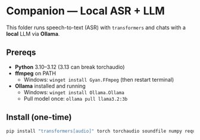 # Companion — Local ASR + LLM

This folder runs speech-to-text (ASR) with `transformers` and chats with a **local** LLM via **Ollama**.

## Prereqs
- **Python** 3.10–3.12 (3.13 can break torchaudio)
- **ffmpeg** on PATH  
  - Windows: `winget install Gyan.FFmpeg` (then restart terminal)
- **Ollama** installed and running
  - Windows: `winget install Ollama.Ollama`
  - Pull model once: `ollama pull llama3.2:3b`

## Install (one-time)
```bash
pip install "transformers[audio]" torch torchaudio soundfile numpy requests
